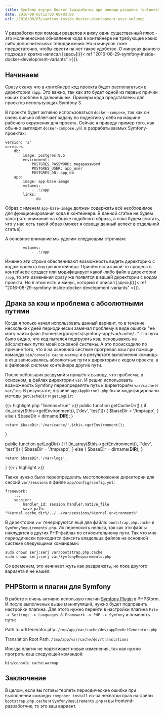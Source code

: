 ```yaml
---
title: Symfony внутри Docker (разработка при помощи разделов (volumes))
date: 2016-09-05T12:00:00+03:00
url: /2016/09/05/symfony-inside-docker-development-over-volume/
---
```


У разработки при помощи разделов я вижу один существенный плюс - это молниеносное обновление кода в контейнере не требующее каких либо дополнительных телодвижений. Но и минусов тоже предостаточно, чтобы свести на нет такое удобство. О минусах данного подхода я кратко написал [здесь]({{< ref "2016-08-29-symfony-inside-docker-development-variants" >}}).

## Начинаем

Сразу скажу что в контейнере код проекта будет располагаться в директории `/app`. Это важно, так как это будет одной из первых причин наших проблем в дальнейшем. Примеры кода представлены для проектов использующих Symfony 3.

В проекте будет активно использоваться `docker-compose`, так как он очень сильно облегчает задачу по поднятию у себя на машине рабочего окружения для проекта. Сейчас я приведу пример того, как обычно выглядит `docker-compose.yml` в разрабатываемых Symfony-проектах:

    version: '2'
    services:
        db:
            image: postgres:9.5
            environment:
                POSTGRES_PASSWORD: megapassword
                POSTGRES_USER: app_user
                POSTGRES_DB: app_db
        app:
            image: app-base-image
            volumes:
                - .:/app
            links:
                - db

Образ с именем `app-base-image` должен содержать всё необходимое для функционирования кода в контейнере. В данной статье не будем заострять внимание на сборке подобного образа, а пока будем считать, что у нас есть такой образ (может я освещу данный аспект в отдельной статье).

А основное внимание мы уделим следующим строчкам:

            volumes:
                - .:/app

Именно эти строки обеспечивают возможность видеть директорию с кодом проекта внутри контейнера. Причём если какой-то процесс в контейнере создаст или модифицирует какой-либо файл в директории `/app`, то эти изменения сразу же появятся в вашей директории с кодом проекта. Но в этом есть и минус, который я описал [здесь]({{< ref "2016-08-29-symfony-inside-docker-development-variants" >}}).

## Драка за кэш и проблема с абсолютными путями

Когда я только начал использовать данный вариант, то в течение нескольких дней периодически замечал проблему в виде ошибки "не могу найти файл /home/serj/projects/symfony-app/var/cache/...". По пути было видно, что код пытался подгрузить кэш основываясь на абсолютных путях моей основной системы. А это происходило по причине того, что я на основной системе прогревал кэш при помощи команды `bin/console cache:warmup` и в результате выполнения команды в кэш записывались абсолютные пути к директории с кодом проекта, а в файловой системе контейнера другие пути.

После небольших раздумий я пришёл к выводу, что проблема, в основном, в файлах директории `var`. И решил использовать возможность Symfony переопределять путь к директориям `var/cache` и `var/log`. В результате, в файле `app/AppKernel.php` были модифицированы методы `getCacheDir` и `getLogDir`:

{{< highlight php "linenos=true" >}}
public function getCacheDir()
{
    if (in_array($this->getEnvironment(), ['dev', 'test'])) {
        $baseDir = '/tmp/app';
    } else {
        $baseDir = dirname(__DIR__);
    }

    return $baseDir.'/var/cache/'.$this->getEnvironment();
}

public function getLogDir()
{
    if (in_array($this->getEnvironment(), ['dev', 'test'])) {
        $baseDir = '/tmp/app';
    } else {
        $baseDir = dirname(__DIR__);
    }

    return $baseDir.'/var/logs';
}
{{< / highlight >}}

Также нужно было переопределить местоположение директории для сессий `var/sessions` в файле `app/config/config.yml`:

    framework:
        ...
        session:
            handler_id: session.handler.native_file
            save_path: "%kernel.cache_dir%/../../var/sessions/%kernel.environment%"

В директории `var` генерируются ещё два файла: `bootstrap.php.cache` и `SymfonyRequirements.php`. Их переносить нельзя, так как эти файлы инклудятся в других PHP-файлах по относительному пути. Так что мне периодически приходится фиксить владельца файлов на основной системе следующими командами:

    sudo chown serj:serj var/bootstrap.php.cache
    sudo chown serj:serj var/SymfonyRequirements.php

Со временем, это начинает жуть как раздражать, но пока другого варианта я не нашёл.

## PHPStorm и плагин для Symfony

В работе я очень активно использую плагин [Symfony Plugin](https://plugins.jetbrains.com/plugin/7219) в PHPStorm. И после выполненых выше манипуляций, нужно будет подправить настройки плагина. Для этого нужно перейти в настройки плагина `File -> Settings -> Languages & Framework -> PHP -> Symfony` и поменять пути:

Path to urlGenerator.php: `/tmp/app/var/cache/dev/appDevUrlGenerator.php`

Translation Root Path: `/tmp/app/var/cache/dev/translations`

Иногда плагин не подтягивает новые изменения, так как нужно прогреть кэш следующей командой:

    bin/console cache:warmup

## Заключение

В целом, если вы готовы терпеть периодические ошибки при выполнении команды `composer install` из-за нехватки прав на файлы `bootstrap.php.cache` и `SymfonyRequirements.php` и вы frontend-разработчик, то это ваш вариант.
